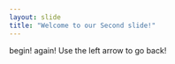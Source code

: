 ```yaml
---
layout: slide
title: "Welcome to our Second slide!"
---
```

begin! again!
Use the left arrow to go back!
